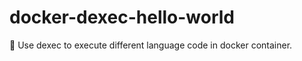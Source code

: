# docker-dexec-hello-world
:whale: Use dexec to execute different language code in docker container.
